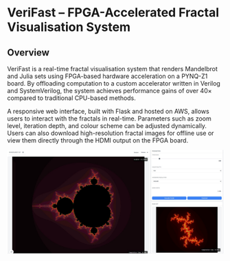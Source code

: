 # VeriFast – FPGA-Accelerated Fractal Visualisation System

## Overview

VeriFast is a real-time fractal visualisation system that renders Mandelbrot and Julia sets using FPGA-based hardware acceleration on a PYNQ-Z1 board. By offloading computation to a custom accelerator written in Verilog and SystemVerilog, the system achieves performance gains of over 40× compared to traditional CPU-based methods.

A responsive web interface, built with Flask and hosted on AWS, allows users to interact with the fractals in real-time. Parameters such as zoom level, iteration depth, and colour scheme can be adjusted dynamically. Users can also download high-resolution fractal images for offline use or view them directly through the HDMI output on the FPGA board.

![Interface](/Images/Interface.jpeg)
